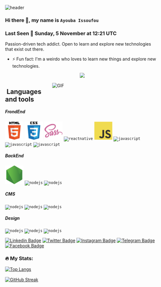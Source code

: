  ![header](https://raw.githubusercontent.com/Issoufouiha/Issoufouiha/main/profilt.JPG)
### Hi there 👋, my name is `Ayouba Issoufou`
### Last Seen 👀 Sunday, 5 November at 12:21 UTC

Passion-driven tech addict. Open to learn and explore new technologies that exist out there.
- ⚡ Fun fact: I'm a weirdo who loves to learn new things and explore new technologies.

<p align="center">
    <a href="https://github.com/yassine-hamadou/readme-typing-svg"><img src="https://readme-typing-svg.herokuapp.com/?lines=%20The%20more%20you%20know;The%20more%20you%20realize;you%20don't%20know&font=Fira%20Code&center=true&width=440&height=45&color=f75c7e&vCenter=true&size=22">
    </a>
</p>

<img align="right" alt="GIF" src="./programmer.gif" width="350" />

## ️ Languages and tools


##### FrondEnd
<code><img src="https://raw.githubusercontent.com/devicons/devicon/master/icons/html5/html5-original-wordmark.svg" alt="html5" width="60"/></code>
<code><img src="https://raw.githubusercontent.com/devicons/devicon/master/icons/css3/css3-original-wordmark.svg" alt="css3" width="60"/></code>
<code><img src="https://raw.githubusercontent.com/devicons/devicon/master/icons/sass/sass-original.svg" alt="sass" width="60"/></code>
<code><img src="https://reactnative.dev/img/header_logo.svg" alt="reactnative" width="60"/></code>
<code><img src="https://raw.githubusercontent.com/devicons/devicon/master/icons/javascript/javascript-original.svg" alt="javascript" width="60"/></code>
<code><img src="https://raw.githubusercontent.com/Issoufouiha/Issoufouiha/main/pngegg%20(9).png" alt="javascript" width="60"/></code>
<code><img src="https://raw.githubusercontent.com/Issoufouiha/Issoufouiha/main/pngwing.com%20(1).png" alt="javascript" width="60"/></code>
<code><img src="https://raw.githubusercontent.com/Issoufouiha/Issoufouiha/main/pngwing.com.png" alt="javascript" width="60"/></code>
##### BackEnd
<code><img src="https://raw.githubusercontent.com/devicons/devicon/master/icons/nodejs/nodejs-original.svg" alt="nodejs" width="60"/></code>
<code><img src="https://raw.githubusercontent.com/Issoufouiha/Issoufouiha/main/node-js-express-js-javascript-solution-stack-web-application-others-237f81086df923da9c2718e6170912c9.png" alt="nodejs" width="60"/></code>
<code><img src="https://raw.githubusercontent.com/Issoufouiha/Issoufouiha/main/5bbc11749bc4b-6df94a7d9c88b8f193ffc41bd1da28f8.png" alt="nodejs" width="60"/></code>
##### CMS
<code><img src="https://raw.githubusercontent.com/Issoufouiha/Issoufouiha/main/wordpress.png" alt="nodejs" width="60"/></code>
<code><img src="https://raw.githubusercontent.com/Issoufouiha/Issoufouiha/main/prestashop.png" alt="nodejs" width="60"/></code>
<code><img src="https://raw.githubusercontent.com/Issoufouiha/Issoufouiha/main/Joomla.png" alt="nodejs" width="60"/></code>
##### Design
<code><img src="https://raw.githubusercontent.com/Issoufouiha/Issoufouiha/main/figma.png" alt="nodejs" width="60"/></code>
<code><img src="https://raw.githubusercontent.com/Issoufouiha/Issoufouiha/main/Photoshop.png" alt="nodejs" width="60"/></code>
<code><img src="https://raw.githubusercontent.com/Issoufouiha/Issoufouiha/main/illustrator.png" alt="nodejs" width="60"/></code>



[![Linkedin Badge](https://img.shields.io/badge/-LinkedIn-0e76a8?style=flat-square&logo=Linkedin&logoColor=white)](https://www.linkedin.com/in/#)
[![Twitter Badge](https://img.shields.io/badge/-Twitter-00acee?style=flat-square&logo=Twitter&logoColor=white)](https://twitter.com/)
[![Instagram Badge](https://img.shields.io/badge/-Instagram-e4405f?style=flat-square&logo=Instagram&logoColor=white)](https://www.instagram.com//)
[![Telegram Badge](https://img.shields.io/badge/-Telegram-0088cc?style=flat-square&logo=Telegram&logoColor=white)](https://t.me/)
[![Facebook Badge](https://img.shields.io/badge/-Facebook-0088cc?style=flat-square&logo=Facebook&logoColor=white)](https://www.facebook.com/yassinehamadou) 
 

      
### 🔥 My Stats:

[![Top Langs](https://github-readme-stats.vercel.app/api/top-langs/?username=Issoufouiha&layout=compact&theme=vision-friendly-dark)](https://github.com/Issoufouiha/github-readme-stats)  
 <br />
[![GitHub Streak](http://github-readme-streak-stats.herokuapp.com?user=Issoufouiha&theme=merko&hide_border=false)](https://git.io/streak-st)
